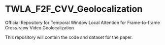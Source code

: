 # TWLA_F2F_CVV_Geolocalization
Official Repository for Temporal Window Local Attention for Frame-to-frame Cross-view Video Geolocalization

This repository will contain the code and dataset for the paper. 


